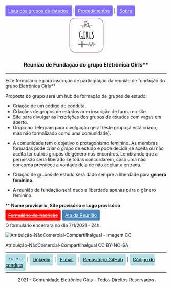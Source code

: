  <a style="size: 32; Background: #836FFF; color: #fff; padding: 9px; border-radius: 4px;" href="https://eletronicagirls.github.io/grupos-estudos/">Lista dos grupos de estudos </a> | <a style="size: 32; Background: #836FFF; color: #fff; padding: 9px; border-radius: 4px;" href="https://github.com/eletronicagirls/eletronicagirls.github.io/wiki">Procedimentos</a> | <a style="size: 32; Background: #836FFF; color: #fff; padding: 9px; border-radius: 4px;" href="https://eletronicagirls.github.io/sobre/">Sobre</a>
 <BR>

<div style="text-align:center;">
<img src="./img/logo.png" alt="Logo">
  <h3>Reunião de Fundação do grupo Eletrônica Girls**</h3>
</div>

---

Este formulário é para inscrição de participação da reunião de fundação do grupo Eletrônica Girls**

Proposta do grupo será um hub de formação de grupos de estudo:

- Criação de um código de conduta.
- Criações de grupos de estudos com inscrição de turma no site.
- Site para divulgar as inscrições dos grupos de estudos com vagas em aberto.
- Grupo no Telegram para divulgação geral (este grupo já está criado, mas não formalizado como uma comunidade).

* A comunidade tem o objetivo o protagonismo feminino. As membras formadas pode criar o grupo de estudo e pode decidir se aceita ou não aceita ter outros grupos de gênero nos encontros. Lembrando que a permissão seria liberado se todas concordarem, caso uma não concorda prevalece a vontade dela de não aceitar a entrada.

* Criação de grupos de estudo será dado sempre a liberdade para **gênero feminino**.

* A reunião de fundação será dado a liberdade apenas para o gênero feminino.

** **Nome provisório, Site provisório e Logo provisório**

<a style="size: 32; Background: #FF0000; color: #fff; padding: 9px; border-radius: 4px;" href="https://forms.gle/SDPHqSZyyVhVXfG67"><s>Formulário de inscrição</s></a> <a style="size: 32; Background: #4682B4; color: #fff; padding: 9px; border-radius: 4px;" href="https://eletronicagirls.github.io/atas-reunioes/10-01-2021">Ata da Reunião</a>


O formulário encerrara no dia 7/1/2021 - 24h.

![Atribuição-NãoComercial-CompartilhaIgual - Imagem CC](https://licensebuttons.net/l/by-nc-sa/3.0/88x31.png)

Atribuição-NãoComercial-CompartilhaIgual
CC BY-NC-SA

 ---
 
 <a style="size: 32; Background: #B0E0E6; color: #000; padding: 9px; border-radius: 4px;" href="https://twitter.com/eletronicagirls">Twitter</a> | <a style="size: 32; Background: #B0E0E6; color: #000; padding: 9px; border-radius: 4px;" href="https://www.linkedin.com/company/eletronica-girls">Linkedin</a> | <a style="size: 32; Background: #B0E0E6; color: #000; padding: 9px; border-radius: 4px;" href="mailto:eletronicagirls@gmail.com">E-mail</a> | <a style="size: 32; Background: #B0E0E6; color: #000; padding: 9px; border-radius: 4px;" href="https://github.com/eletronicagirls">Repositório GitHub</a> | 
<a style="size: 32; Background: #B0E0E6; color: #000; padding: 9px; border-radius: 4px;" href="https://github.com/eletronicagirls/codigo-conduta/">Código de conduta</a> 


---
<div style="text-align:center; size: 10px">
2021 - Comunidade Eletrônica Girls - Todos Direitos Reservados
</div>
